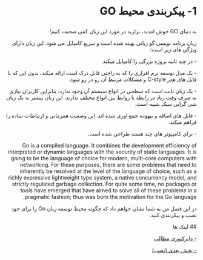 # <p dir='rtl' align='right'>1- پیکربندی محیط GO </p>

<p dir='rtl' align='right'></p>
<p dir='rtl' align='right'> به دنیای GO خوش امدید، بزارید در مورد این زبان کمی صحبت کنیم! </p>

<p dir='rtl' align='right'>زبان برنامه نویسی گو زبانی بهینه شده است و سریع کامپایل می شود. این زبان دارای ویژگی های زیر است:
</p>

<p dir='rtl' align='right'>- در چند ثانیه پروژه بزرگی را کامپایل میکند.</p>
<p dir='rtl' align='right'>
- یک مدل توسعه نرم افزاری را که به راحتی قابل درک است ارائه میکند، بدون این که با فایل های هدر C-style و مشکلات مرتبط آن رو در رو شود.
</p>
<p dir='rtl' align='right'>- 
یک زبان ثابت است که سطحی در انواع سیستم آن وجود ندارد، بنابراین کاربران نیازی به صرف وقت زیاد در رابطه با روابط بین انواع مختلف ندارند. این زبان بیشتر به یک زبان شی گرایی سبک شبیه است.
</p>
<p dir='rtl' align='right'>- 
فایل های اضافه و بیهوده جمع اوری شده اند. این وضعیت همزمانی و ارتباطات ساده را فراهم میکند.
</p>
<p dir='rtl' align='right'>
- برای کامپیوتر های چند هسته طراحی شده است.
</p>


<p dir='rtl' align='right'>
Go is a compiled language. It combines the development efficiency of interpreted or dynamic languages with the security of static languages. It is going to be the language of choice for modern, multi-core computers with networking. For these purposes, there are some problems that need to inherently be resolved at the level of the language of choice, such as a richly expressive lightweight type system, a native concurrency model, and strictly regulated garbage collection. For quite some time, no packages or tools have emerged that have aimed to solve all of these problems in a pragmatic fashion; thus was born the motivation for the Go language.
 </p> 

<p dir='rtl' align='right'>
در این فصل من به شما نشان خواهم داد که چگونه محیط توسعه زبان Go را برای خود نصب و پیکربندی کنید.
</p>


<p dir='rtl' align='right'>
## لینک ها
</p>
<p dir='rtl' align='right'>
 <a href="preface.md"> - دایرکتوری مطالب </a>
</p>
<p dir='rtl' align='right'>
<a href="01.1.md">- بخش بعدی (نصب) </a>
</p>
